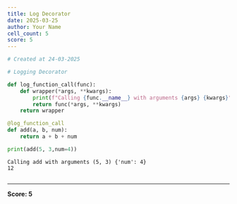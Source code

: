 ```yaml
---
title: Log Decorator
date: 2025-03-25
author: Your Name
cell_count: 5
score: 5
---
```


```python
# Created at 24-03-2025
```


```python
# Logging Decorator
```


```python
def log_function_call(func):
    def wrapper(*args, **kwargs):
        print(f"Calling {func.__name__} with arguments {args} {kwargs}")
        return func(*args, **kwargs)
    return wrapper
```


```python
@log_function_call
def add(a, b, num):
    return a + b + num

print(add(5, 3,num=4))
```

    Calling add with arguments (5, 3) {'num': 4}
    12



```python

```


---
**Score: 5**
